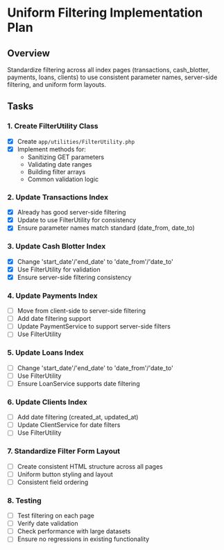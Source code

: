 # Uniform Filtering Implementation Plan

## Overview
Standardize filtering across all index pages (transactions, cash_blotter, payments, loans, clients) to use consistent parameter names, server-side filtering, and uniform form layouts.

## Tasks

### 1. Create FilterUtility Class
- [x] Create `app/utilities/FilterUtility.php`
- [x] Implement methods for:
  - Sanitizing GET parameters
  - Validating date ranges
  - Building filter arrays
  - Common validation logic

### 2. Update Transactions Index
- [x] Already has good server-side filtering
- [x] Update to use FilterUtility for consistency
- [x] Ensure parameter names match standard (date_from, date_to)

### 3. Update Cash Blotter Index
- [x] Change 'start_date'/'end_date' to 'date_from'/'date_to'
- [x] Use FilterUtility for validation
- [x] Ensure server-side filtering consistency

### 4. Update Payments Index
- [ ] Move from client-side to server-side filtering
- [ ] Add date filtering support
- [ ] Update PaymentService to support server-side filters
- [ ] Use FilterUtility

### 5. Update Loans Index
- [ ] Change 'start_date'/'end_date' to 'date_from'/'date_to'
- [ ] Use FilterUtility
- [ ] Ensure LoanService supports date filtering

### 6. Update Clients Index
- [ ] Add date filtering (created_at, updated_at)
- [ ] Update ClientService for date filters
- [ ] Use FilterUtility

### 7. Standardize Filter Form Layout
- [ ] Create consistent HTML structure across all pages
- [ ] Uniform button styling and layout
- [ ] Consistent field ordering

### 8. Testing
- [ ] Test filtering on each page
- [ ] Verify date validation
- [ ] Check performance with large datasets
- [ ] Ensure no regressions in existing functionality
